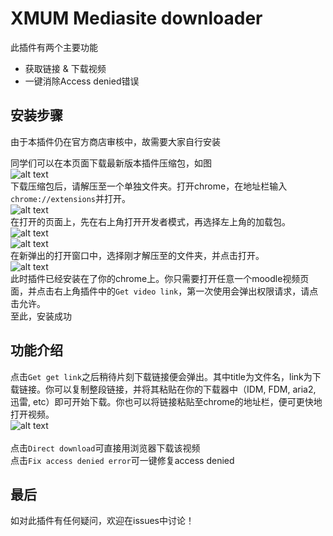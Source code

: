 # XMUM Mediasite downloader

此插件有两个主要功能
* 获取链接 & 下载视频
* 一键消除Access denied错误

## 安装步骤

由于本插件仍在官方商店审核中，故需要大家自行安装<br>

同学们可以在本页面下载最新版本插件压缩包，如图<br>
![alt text](https://github.com/Flyingblu/XMUM-Mediasite-downloader/raw/master/images/downloading.png "Downloading image")<br>
下载压缩包后，请解压至一个单独文件夹。打开chrome，在地址栏输入`chrome://extensions`并打开。<br>
![alt text](https://github.com/Flyingblu/XMUM-Mediasite-downloader/raw/master/images/chrome%20extension.png "extension path")<br>
在打开的页面上，先在右上角打开开发者模式，再选择左上角的加载包。<br>
![alt text](https://github.com/Flyingblu/XMUM-Mediasite-downloader/raw/master/images/developer%20mode.png "enable developer mode")<br>
![alt text](https://github.com/Flyingblu/XMUM-Mediasite-downloader/raw/master/images/load%20unpacked.png "load unpacked")<br>
在新弹出的打开窗口中，选择刚才解压至的文件夹，并点击打开。<br>
![alt text](https://github.com/Flyingblu/XMUM-Mediasite-downloader/raw/master/images/select%20directory.png "select directory")<br>
此时插件已经安装在了你的chrome上。你只需要打开任意一个moodle视频页面，并点击右上角插件中的`Get video link`，第一次使用会弹出权限请求，请点击允许。<br>
至此，安装成功<br>

## 功能介绍
点击`Get get link`之后稍待片刻下载链接便会弹出。其中title为文件名，link为下载链接。你可以复制整段链接，并将其粘贴在你的下载器中（IDM, FDM, aria2, 迅雷, etc）即可开始下载。你也可以将链接粘贴至chrome的地址栏，便可更快地打开视频。<br>
![alt text](https://github.com/Flyingblu/XMUM-Mediasite-downloader/raw/master/images/link.png "link")<br><br>
点击`Direct download`可直接用浏览器下载该视频<br>
点击`Fix access denied error`可一键修复access denied<br>
## 最后

如对此插件有任何疑问，欢迎在issues中讨论！